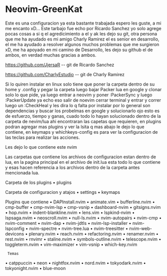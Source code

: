 # Neovim-GreenKat
Este es una configuracion ya esta bastante trabajada espero les guste, a mi me encanto xD...
Este tarbajo fue echo por Ricardo Sanchez yo solo agrege pocas cosas a si q el agredicimiento a el y ak les dejo su git,
otra persona que me ha ayudado es mi amigo Charly Ramirez el es senior en desarrollo, el me ha ayudado a resolver algunos 
muchos problemas que me surgieron xD, me ha apoyado en mi camino de Desarrollo, les dejo su github el de ambos, 
en verdad muchas gracias a ambos.

https://github.com/JjersaR   -- git de Ricardo Sanchez

https://github.com/CharlyEstudio  -- git de Charly Ramirez

Si lo quiren instalar en linux solo tiene que poner la carpeta dentro de su home y .config y pegar la carpeta luego bajar
Packer lua en google y clonar solo lo que pide, ya luego entrar a neovim y poner :PackerSync y luego :PackerUpdate
ya echo eso salir de noevim cerrar terminal y entrar y correr luego un :CheckHeal y les dira lo q falta por instalar
por lo general son dependencias y buscar los probelmas en google y solucionarlo ojo esto es de esfuerzo, tiempo y ganas,
cuado todo lo hayan solucionado dentro de la carpeta de nevim/lua ahi encontraran las capetas que requieren, en plugins 
podran agregar mas plugins y ver la lsita q mas abajo le dejo lo que contiene, en keymaps y whichkeys-config es para ver la 
configuracion de las teclas para realizar las acciones.

Les dejo lo que contiene este nvim

Las carpetas que contiene los archivos de configuracion estan dentro de lua, en la pagina principal en el archivo de init.lua esta
todo lo que contiene y esas hacen referencia a los archivos dentro de la carpeta antes mencionada lua.

Carpeta de los plugins
 • plugins

Carpeta de configuracion y atajos
 • settings
 • keymaps

Plugins que contiene
 • DAPInstall.nvim
 • animate.vim
 • bufferline.nvim
 • cmp-buffer
 • cmp-nvim-lsp
 • cmp-vsnip
 • dashboard-nvim
 • gitsigns.nvim
 • hop.nvim
 • indent-blankline.nvim
 • lens.vim
 • lspkind-nvim
 • lspsaga.nvim
 • neoscroll.nvim
 • null-ls.nvim
 • nvim-autopairs
 • nvim-cmp
 • nvim-comment
 • nvim-dap
 • nvim-jdtls
 • nvim-lsp-installer
 • nvim-lspconfig
 • nvim-spectre
 • nvim-tree.lua
 • nvim-treesitter
 • nvim-web-devicons
 • plenary.nvim
 • reach.nvim
 • refactoring.nvim
 • renamer.nvim
 • rest.nvim
 • rnvimr
 • staline.nvim
 • symbols-outline.nvim
 • telescope.nvim
 • toggleterm.nvim
 • vim-maximizer
 • vim-vsnip
 • which-key.nvim
 
     Temas
 • catppuccin
 • neon
 • nightfox.nvim
 • nord.nvim
 • tokyodark.nvim
 • tokyonight.nvim
 • blue-moon
